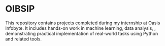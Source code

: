 # OIBSIP
This repository contains projects completed during my internship at Oasis Infobyte. It includes hands-on work in machine learning, data analysis, , demonstrating practical implementation of real-world tasks using Python and related tools.
